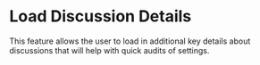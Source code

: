 # Load Discussion Details

This feature allows the user to load in additional key details about discussions that will help with quick audits of settings.
